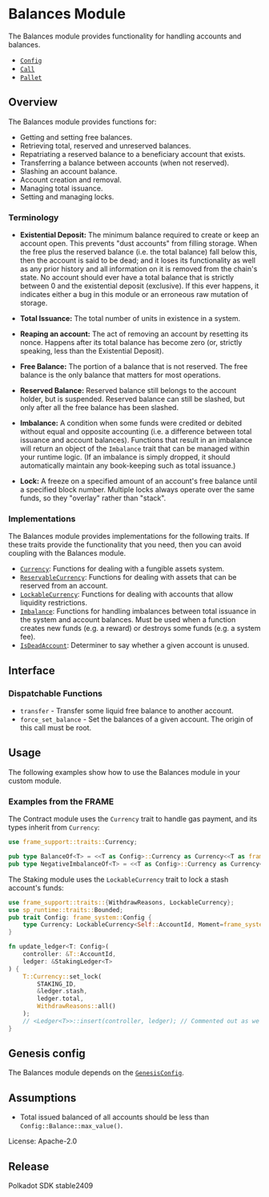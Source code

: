 # Balances Module

The Balances module provides functionality for handling accounts and balances.

- [`Config`](https://docs.rs/pallet-balances/latest/pallet_balances/pallet/trait.Config.html)
- [`Call`](https://docs.rs/pallet-balances/latest/pallet_balances/pallet/enum.Call.html)
- [`Pallet`](https://docs.rs/pallet-balances/latest/pallet_balances/pallet/struct.Pallet.html)

## Overview

The Balances module provides functions for:

- Getting and setting free balances.
- Retrieving total, reserved and unreserved balances.
- Repatriating a reserved balance to a beneficiary account that exists.
- Transferring a balance between accounts (when not reserved).
- Slashing an account balance.
- Account creation and removal.
- Managing total issuance.
- Setting and managing locks.

### Terminology

- **Existential Deposit:** The minimum balance required to create or keep an account open. This prevents "dust accounts"
from filling storage. When the free plus the reserved balance (i.e. the total balance) fall below this, then the account
  is said to be dead; and it loses its functionality as well as any prior history and all information on it is removed
  from the chain's state. No account should ever have a total balance that is strictly between 0 and the existential
  deposit (exclusive). If this ever happens, it indicates either a bug in this module or an erroneous raw mutation of
  storage.

- **Total Issuance:** The total number of units in existence in a system.

- **Reaping an account:** The act of removing an account by resetting its nonce. Happens after its total balance has
become zero (or, strictly speaking, less than the Existential Deposit).

- **Free Balance:** The portion of a balance that is not reserved. The free balance is the only balance that matters for
  most operations.

- **Reserved Balance:** Reserved balance still belongs to the account holder, but is suspended. Reserved balance can
  still be slashed, but only after all the free balance has been slashed.

- **Imbalance:** A condition when some funds were credited or debited without equal and opposite accounting (i.e. a
difference between total issuance and account balances). Functions that result in an imbalance will return an object of
the `Imbalance` trait that can be managed within your runtime logic. (If an imbalance is simply dropped, it should
automatically maintain any book-keeping such as total issuance.)

- **Lock:** A freeze on a specified amount of an account's free balance until a specified block number. Multiple locks
always operate over the same funds, so they "overlay" rather than "stack".

### Implementations

The Balances module provides implementations for the following traits. If these traits provide the functionality that
you need, then you can avoid coupling with the Balances module.

- [`Currency`](https://docs.rs/frame-support/latest/frame_support/traits/trait.Currency.html): Functions for dealing
with a fungible assets system.
- [`ReservableCurrency`](https://docs.rs/frame-support/latest/frame_support/traits/trait.ReservableCurrency.html):
Functions for dealing with assets that can be reserved from an account.
- [`LockableCurrency`](https://docs.rs/frame-support/latest/frame_support/traits/trait.LockableCurrency.html): Functions
for dealing with accounts that allow liquidity restrictions.
- [`Imbalance`](https://docs.rs/frame-support/latest/frame_support/traits/trait.Imbalance.html): Functions for handling
imbalances between total issuance in the system and account balances. Must be used when a function creates new funds
(e.g. a reward) or destroys some funds (e.g. a system fee).
- [`IsDeadAccount`](https://docs.rs/frame-support/latest/frame_support/traits/trait.IsDeadAccount.html): Determiner to
say whether a given account is unused.

## Interface

### Dispatchable Functions

- `transfer` - Transfer some liquid free balance to another account.
- `force_set_balance` - Set the balances of a given account. The origin of this call must be root.

## Usage

The following examples show how to use the Balances module in your custom module.

### Examples from the FRAME

The Contract module uses the `Currency` trait to handle gas payment, and its types inherit from `Currency`:

```rust
use frame_support::traits::Currency;

pub type BalanceOf<T> = <<T as Config>::Currency as Currency<<T as frame_system::Config>::AccountId>>::Balance;
pub type NegativeImbalanceOf<T> = <<T as Config>::Currency as Currency<<T as frame_system::Config>::AccountId>>::NegativeImbalance;

```

The Staking module uses the `LockableCurrency` trait to lock a stash account's funds:

```rust
use frame_support::traits::{WithdrawReasons, LockableCurrency};
use sp_runtime::traits::Bounded;
pub trait Config: frame_system::Config {
	type Currency: LockableCurrency<Self::AccountId, Moment=frame_system::pallet_prelude::BlockNumberFor<Self>>;
}

fn update_ledger<T: Config>(
	controller: &T::AccountId,
	ledger: &StakingLedger<T>
) {
	T::Currency::set_lock(
		STAKING_ID,
		&ledger.stash,
		ledger.total,
		WithdrawReasons::all()
	);
	// <Ledger<T>>::insert(controller, ledger); // Commented out as we don't have access to Staking's storage here.
}
```

## Genesis config

The Balances module depends on the
[`GenesisConfig`](https://docs.rs/pallet-balances/latest/pallet_balances/pallet/struct.GenesisConfig.html).

## Assumptions

- Total issued balanced of all accounts should be less than `Config::Balance::max_value()`.

License: Apache-2.0


## Release

Polkadot SDK stable2409
